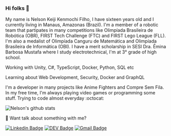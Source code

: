 ### Hi folks 👋

My name is Nelson Keiji Kenmochi Filho, I have sixteen years old and I currently living in Manaus, Amazonas (Brazil). I'm a member of a robotic team that partipates in many competitions like Olimpíada Brasileira de Robótica (OBR), FIRST Tech Challenge (FTC) and FIRST Lego League (FLL). I'm also a medalist of Olimpíada Canguru de Matemática and Olimpíada Brasileira de Informática (OBI). I have a merit scholarship in SESI Dra. Êmina Barbosa Mustafa where I study electrotechnical, I'm at 3° grade of high school.

Working with Unity, C#, TypeScript, Docker, Python, SQL etc

Learning about Web Development, Security, Docker and GraphQL

I'm a developer in many projects like Anime Fighters and Compre Sem Fila. In my free time, I'm always playing video games or programming some stuff. Trying to code almost everyday :octocat:

![Nelson's github stats](https://github-readme-stats.vercel.app/api?username=NKKFu&show_icons=true&count_private=true&theme=cobalt)

💬 Want talk about something with me?

[![Linkedin Badge](https://img.shields.io/badge/-LinkedIn-blue?style=flat-square&logo=Linkedin&logoColor=white&link=https://www.linkedin.com/in/nelson-kenmochi-411a841a8/)](https://www.linkedin.com/in/nelson-kenmochi-411a841a8/)
[![DEV Badge](https://img.shields.io/badge/-DEV.to-000?style=flat-square&logo=dev.to&logoColor=white&link=https://dev.to/nkkfu)](https://dev.to/nkkfu)
[![Gmail Badge](https://img.shields.io/badge/-Gmail-c14438?style=flat-square&logo=Gmail&logoColor=white&link=mailto:lucasgdbittencourt@gmail.com)](mailto:nelsonkenmochi@gmail.com)
